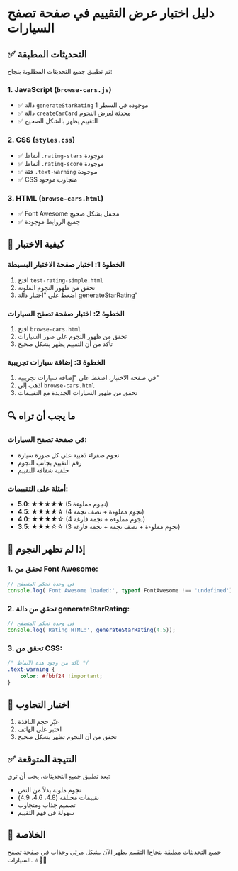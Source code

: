 # دليل اختبار عرض التقييم في صفحة تصفح السيارات

## ✅ التحديثات المطبقة

تم تطبيق جميع التحديثات المطلوبة بنجاح:

### 1. JavaScript (`browse-cars.js`)
- ✅ دالة `generateStarRating` موجودة في السطر 1
- ✅ دالة `createCarCard` محدثة لعرض النجوم
- ✅ التقييم يظهر بالشكل الصحيح

### 2. CSS (`styles.css`)
- ✅ أنماط `.rating-stars` موجودة
- ✅ أنماط `.rating-score` موجودة
- ✅ فئة `.text-warning` موجودة
- ✅ CSS متجاوب موجود

### 3. HTML (`browse-cars.html`)
- ✅ Font Awesome محمل بشكل صحيح
- ✅ جميع الروابط موجودة

## 🧪 كيفية الاختبار

### الخطوة 1: اختبار صفحة الاختبار البسيطة
1. افتح `test-rating-simple.html`
2. تحقق من ظهور النجوم الملونة
3. اضغط على "اختبار دالة generateStarRating"

### الخطوة 2: اختبار صفحة تصفح السيارات
1. افتح `browse-cars.html`
2. تحقق من ظهور النجوم على صور السيارات
3. تأكد من أن التقييم يظهر بشكل صحيح

### الخطوة 3: إضافة سيارات تجريبية
1. في صفحة الاختبار، اضغط على "إضافة سيارات تجريبية"
2. اذهب إلى `browse-cars.html`
3. تحقق من ظهور السيارات الجديدة مع التقييمات

## 🔍 ما يجب أن تراه

### في صفحة تصفح السيارات:
- نجوم صفراء ذهبية على كل صورة سيارة
- رقم التقييم بجانب النجوم
- خلفية شفافة للتقييم

### أمثلة على التقييمات:
- **5.0**: ★★★★★ (5 نجوم مملوءة)
- **4.5**: ★★★★☆ (4 نجوم مملوءة + نصف نجمة)
- **4.0**: ★★★★☆ (4 نجوم مملوءة + نجمة فارغة)
- **3.5**: ★★★☆☆ (3 نجوم مملوءة + نصف نجمة + نجمة فارغة)

## 🚨 إذا لم تظهر النجوم

### 1. تحقق من Font Awesome:
```javascript
// في وحدة تحكم المتصفح
console.log('Font Awesome loaded:', typeof FontAwesome !== 'undefined');
```

### 2. تحقق من دالة generateStarRating:
```javascript
// في وحدة تحكم المتصفح
console.log('Rating HTML:', generateStarRating(4.5));
```

### 3. تحقق من CSS:
```css
/* تأكد من وجود هذه الأنماط */
.text-warning {
    color: #fbbf24 !important;
}
```

## 📱 اختبار التجاوب

1. غيّر حجم النافذة
2. اختبر على الهاتف
3. تحقق من أن النجوم تظهر بشكل صحيح

## ✅ النتيجة المتوقعة

بعد تطبيق جميع التحديثات، يجب أن ترى:
- نجوم ملونة بدلاً من النص
- تقييمات مختلفة (4.8، 4.6، 4.9)
- تصميم جذاب ومتجاوب
- سهولة في فهم التقييم

## 🎯 الخلاصة

جميع التحديثات مطبقة بنجاح! التقييم يظهر الآن بشكل مرئي وجذاب في صفحة تصفح السيارات. ⭐🚗✨
